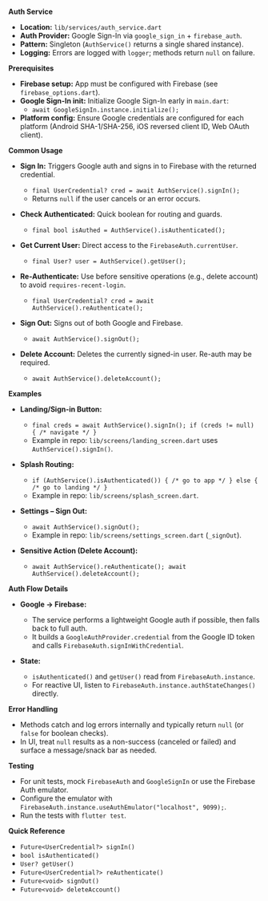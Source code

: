 **Auth Service**

- **Location:** `lib/services/auth_service.dart`
- **Auth Provider:** Google Sign-In via `google_sign_in` + `firebase_auth`.
- **Pattern:** Singleton (`AuthService()` returns a single shared instance).
- **Logging:** Errors are logged with `logger`; methods return `null` on failure.

**Prerequisites**

- **Firebase setup:** App must be configured with Firebase (see `firebase_options.dart`).
- **Google Sign-In init:** Initialize Google Sign-In early in `main.dart`:
  - `await GoogleSignIn.instance.initialize();`
- **Platform config:** Ensure Google credentials are configured for each platform (Android SHA-1/SHA-256, iOS reversed client ID, Web OAuth client).

**Common Usage**

- **Sign In:** Triggers Google auth and signs in to Firebase with the returned credential.
  - `final UserCredential? cred = await AuthService().signIn();`
  - Returns `null` if the user cancels or an error occurs.

- **Check Authenticated:** Quick boolean for routing and guards.
  - `final bool isAuthed = AuthService().isAuthenticated();`

- **Get Current User:** Direct access to the `FirebaseAuth.currentUser`.
  - `final User? user = AuthService().getUser();`

- **Re‑Authenticate:** Use before sensitive operations (e.g., delete account) to avoid `requires-recent-login`.
  - `final UserCredential? cred = await AuthService().reAuthenticate();`

- **Sign Out:** Signs out of both Google and Firebase.
  - `await AuthService().signOut();`

- **Delete Account:** Deletes the currently signed-in user. Re-auth may be required.
  - `await AuthService().deleteAccount();`

**Examples**

- **Landing/Sign-in Button:**
  - `final creds = await AuthService().signIn(); if (creds != null) { /* navigate */ }`
  - Example in repo: `lib/screens/landing_screen.dart` uses `AuthService().signIn()`.

- **Splash Routing:**
  - `if (AuthService().isAuthenticated()) { /* go to app */ } else { /* go to landing */ }`
  - Example in repo: `lib/screens/splash_screen.dart`.

- **Settings – Sign Out:**
  - `await AuthService().signOut();`
  - Example in repo: `lib/screens/settings_screen.dart` (`_signOut`).

- **Sensitive Action (Delete Account):**
  - `await AuthService().reAuthenticate(); await AuthService().deleteAccount();`

**Auth Flow Details**

- **Google → Firebase:**
  - The service performs a lightweight Google auth if possible, then falls back to full auth.
  - It builds a `GoogleAuthProvider.credential` from the Google ID token and calls `FirebaseAuth.signInWithCredential`.

- **State:**
  - `isAuthenticated()` and `getUser()` read from `FirebaseAuth.instance`.
  - For reactive UI, listen to `FirebaseAuth.instance.authStateChanges()` directly.

**Error Handling**

- Methods catch and log errors internally and typically return `null` (or `false` for boolean checks).
- In UI, treat `null` results as a non-success (canceled or failed) and surface a message/snack bar as needed.

**Testing**

- For unit tests, mock `FirebaseAuth` and `GoogleSignIn` or use the Firebase Auth emulator.
- Configure the emulator with `FirebaseAuth.instance.useAuthEmulator("localhost", 9099);`.
- Run the tests with `flutter test`.

**Quick Reference**

- `Future<UserCredential?> signIn()`
- `bool isAuthenticated()`
- `User? getUser()`
- `Future<UserCredential?> reAuthenticate()`
- `Future<void> signOut()`
- `Future<void> deleteAccount()`

